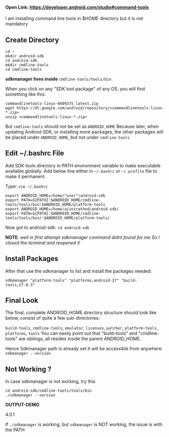 #### Open Link: https://developer.android.com/studio#command-tools

I am installing command line tools in $HOME directory but it is not mandatory

## Create Directory
```
cd ~
mkdir android-sdk
cd android-sdk
mkdir cmdline-tools
cd cmdline-tools
```

**sdkmanager lives inside** `cmdline-tools/tools/bin`


When you click on any "SDK tool package" of any OS,
you will find something like this:

```
commandlinetools-linux-6609375_latest.zip
wget https://dl.google.com/android/repository/<commandlinetools-linux-*.zip>
unzip <commandlinetools-linux-*.zip>
```


But `cmdline-tools` should not be set as `ANDROID_HOME`
Because later, when updating Android SDK, or installing more packages,
the other packages will be placed under `ANDROID_HOME`, but not under `cmdline-tools`



## Edit ~/.bashrc File
Add SDK tools directory in PATH environment variable to make executable available globally.
Add below line either in `~/.bashrc` or `~/.profile` file to make it permanent.

Type: `vim ~/.bashrc`

```
export ANDROID_HOME=/home/"user"/android-sdk
export PATH=${PATH}:$ANDROID_HOME/cmdline-tools/tools/bin:$ANDROID_HOME/platform-tools
export ANDROID_HOME=/home/ajinzrathod/android-sdk/
export PATH=${PATH}:$ANDROID_HOME/cmdline-tools/tools/bin/:$ANDROID_HOME/platform-tools/
```
Now got to android-sdk: `cd android-sdk`


**NOTE**: _well in first attempt sdkmanager command didnt found for me 
So I closed the terminal and reopened it_



## Install Packages
After that use the sdkmanager to list and install the packages needed:

`sdkmanager "platform-tools" "platforms;android-27" "build-tools;27.0.3"`



## Final Look
The final, complete ANDROID_HOME directory structure should look like below,
consist of quite a few sub-directories: 

`build-tools`, `cmdline-tools`, `emulator`, `licenses`, `patcher`, `platform-tools`, `platforms`, `tools`
You can easily point out that "build-tools" and "cmdline-tools" are siblings,
all resides inside the parent ANDROID_HOME.

Hence Sdkmanager path is already set it will be accessible from anywhere:
`sdkmanager --version`



## Not Working ?
In case sdkmanager is not working, try this

```
cd android-sdk/cmdline-tools/tools/bin
./sdkmanager --version
```

**OUTPUT-DEMO**

4.0.1

If `./sdkmanager` is working, but `sdkmanager` is NOT working, the issue is with the PATH
